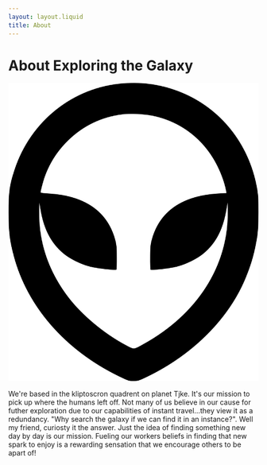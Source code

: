 ```yaml
---
layout: layout.liquid
title: About
---
```


# About Exploring the Galaxy
<img class="about" alt="alien" src="/images/alien.png" />
<p class="para">We're based in the kliptoscron quadrent on planet Tjke. It's our mission to pick up where the humans left off. Not many of us believe in our cause for futher exploration due to our capabilities of instant travel...they view it as a redundancy. "Why search the galaxy if we can find it in an instance?". Well my friend, curiosty it the answer. Just the idea of finding something new day by day is our mission. Fueling our workers beliefs in finding that new spark to enjoy is a rewarding sensation that we encourage others to be apart of!</P>